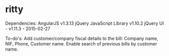 # ritty

Dependencies:
	AngularJS v1.3.13
	jQuery JavaScript Library v1.10.2
	jQuery UI - v1.11.3 - 2015-02-27
	
To-do's:
Add customer/company fiscal details to the bill: Company name, NIF, Phone, Customer name.
Enable search of previous bills by customer name.


